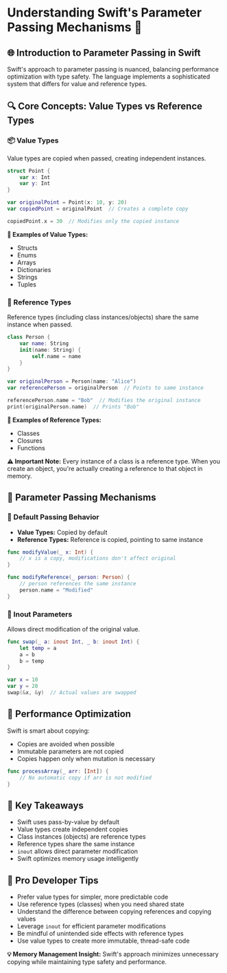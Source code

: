 
# Understanding Swift's Parameter Passing Mechanisms 🧠

## 🌐 Introduction to Parameter Passing in Swift
Swift's approach to parameter passing is nuanced, balancing performance optimization with type safety. The language implements a sophisticated system that differs for value and reference types.

## 🔍 Core Concepts: Value Types vs Reference Types

### 📦 Value Types
Value types are copied when passed, creating independent instances.

```swift
struct Point {
    var x: Int
    var y: Int
}

var originalPoint = Point(x: 10, y: 20)
var copiedPoint = originalPoint  // Creates a complete copy

copiedPoint.x = 30  // Modifies only the copied instance
```

**🌟 Examples of Value Types:**
- Structs
- Enums
- Arrays
- Dictionaries
- Strings
- Tuples

### 🔗 Reference Types
Reference types (including class instances/objects) share the same instance when passed.

```swift
class Person {
    var name: String
    init(name: String) {
        self.name = name
    }
}

var originalPerson = Person(name: "Alice")
var referencePerson = originalPerson  // Points to same instance

referencePerson.name = "Bob"  // Modifies the original instance
print(originalPerson.name)  // Prints "Bob"
```

**🌟 Examples of Reference Types:**
- Classes
- Closures
- Functions

**⚠️ Important Note:** Every instance of a class is a reference type. When you create an object, you're actually creating a reference to that object in memory.

## 🚀 Parameter Passing Mechanisms

### 🔄 Default Passing Behavior
- **Value Types:** Copied by default
- **Reference Types:** Reference is copied, pointing to same instance

```swift
func modifyValue(_ x: Int) {
    // x is a copy, modifications don't affect original
}

func modifyReference(_ person: Person) {
    // person references the same instance
    person.name = "Modified"
}
```

### 🔧 Inout Parameters
Allows direct modification of the original value.

```swift
func swap(_ a: inout Int, _ b: inout Int) {
    let temp = a
    a = b
    b = temp
}

var x = 10
var y = 20
swap(&x, &y)  // Actual values are swapped
```

## 🤔 Performance Optimization
Swift is smart about copying:
- Copies are avoided when possible
- Immutable parameters are not copied
- Copies happen only when mutation is necessary

```swift
func processArray(_ arr: [Int]) {
    // No automatic copy if arr is not modified
}
```

## 🏁 Key Takeaways
- Swift uses pass-by-value by default
- Value types create independent copies
- Class instances (objects) are reference types
- Reference types share the same instance
- `inout` allows direct parameter modification
- Swift optimizes memory usage intelligently

## 🌟 Pro Developer Tips
- Prefer value types for simpler, more predictable code
- Use reference types (classes) when you need shared state
- Understand the difference between copying references and copying values
- Leverage `inout` for efficient parameter modifications
- Be mindful of unintended side effects with reference types
- Use value types to create more immutable, thread-safe code

**💡 Memory Management Insight:** Swift's approach minimizes unnecessary copying while maintaining type safety and performance.
